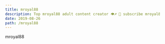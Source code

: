 ```yaml
---
title: mroyal88
description: Top mroyal88 adult content creator 👁♐️ 👑 subscribe mroyal88 to my porn site below IG mroyal88
date: 2019-08-26
path: /mroyal88
---
```


mroyal88